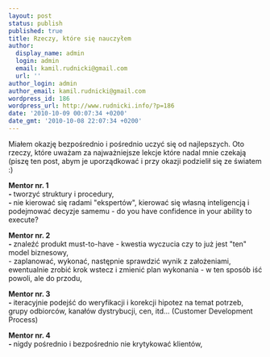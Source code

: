```yaml
---
layout: post
status: publish
published: true
title: Rzeczy, które się nauczyłem
author:
  display_name: admin
  login: admin
  email: kamil.rudnicki@gmail.com
  url: ''
author_login: admin
author_email: kamil.rudnicki@gmail.com
wordpress_id: 186
wordpress_url: http://www.rudnicki.info/?p=186
date: '2010-10-09 00:07:34 +0200'
date_gmt: '2010-10-08 22:07:34 +0200'
---
```

<p>Miałem okazję bezpośrednio i pośrednio uczyć się od najlepszych. Oto rzeczy, które uważam za najważniejsze lekcje które nadal mnie czekają (piszę ten post, abym je uporządkować i przy okazji podzielił się ze światem :)</p>
<p><strong>Mentor nr. 1<br />
- </strong>tworzyć struktury i procedury,<br />
<strong> - </strong>nie kierować się radami "ekspertów", kierować się własną inteligencją i podejmować decyzje samemu - do you have confidence in your ability to execute?</p>
<p><strong>Mentor nr. 2<br />
</strong><strong> - </strong>znaleźć produkt must-to-have - kwestia wyczucia czy to już jest "ten" model biznesowy,<br />
- zaplanować, wykonać, następnie sprawdzić wynik z założeniami, ewentualnie zrobić krok wstecz i zmienić plan wykonania - w ten sposób iść powoli, ale do przodu,</p>
<p><strong>Mentor nr. 3<br />
- </strong>iteracyjnie podejść do weryfikacji i korekcji hipotez na temat potrzeb, grupy odbiorców, kanałów dystrybucji, cen, itd... (Customer Development Process)</p>
<p><strong>Mentor nr. 4<br />
- </strong>nigdy pośrednio i bezpośrednio nie krytykować klientów,<strong></strong></p>
